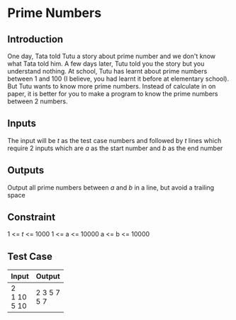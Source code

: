 # Prime Numbers

## Introduction
One day, Tata told Tutu a story about prime number and we don't know what Tata told him. A few days later, Tutu told you the story but you understand nothing. At school, Tutu has learnt about prime numbers between 1 and 100 (I believe, you had learnt it before at elementary school). But Tutu wants to know more prime numbers. Instead of calculate in on paper, it is better for you to make a program to know the prime numbers between 2 numbers.

## Inputs
The input will be *t* as the test case numbers and followed by *t* lines which require 2 inputs which are *a* as the start number and *b* as the end number

## Outputs
Output all prime numbers between *a* and *b* in a line, but avoid a trailing space

## Constraint
1 <= *t* <= 1000
1 <= a <= 10000
a <= b <= 10000

## Test Case
| Input                 | Output             |
| --------------------- | ------------------ |
| 2<br>1 10<br>5 10<br> | 2 3 5 7<br>5 7<br> |
